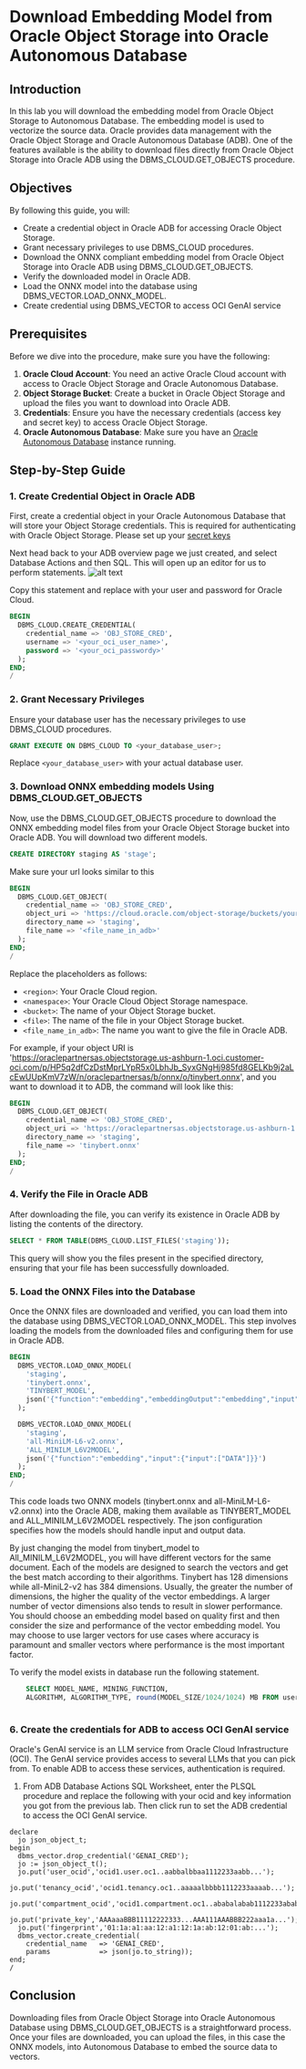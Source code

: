 # Download Embedding Model from Oracle Object Storage into Oracle Autonomous Database

## Introduction

In this lab you will download the embedding model from Oracle Object Storage to Autonomous Database. The embedding model is used to vectorize the source data. Oracle provides data management with the Oracle Object Storage and Oracle Autonomous Database (ADB). One of the features available is the ability to download files directly from Oracle Object Storage into Oracle ADB using the DBMS_CLOUD.GET_OBJECTS procedure.

## Objectives

By following this guide, you will:

- Create a credential object in Oracle ADB for accessing Oracle Object Storage.
- Grant necessary privileges to use DBMS_CLOUD procedures.
- Download the ONNX compliant embedding model from Oracle Object Storage into Oracle ADB using DBMS_CLOUD.GET_OBJECTS.
- Verify the downloaded model in Oracle ADB.
- Load the ONNX model into the database using DBMS_VECTOR.LOAD_ONNX_MODEL.
- Create credential using DBMS_VECTOR to access OCI GenAI service

## Prerequisites

Before we dive into the procedure, make sure you have the following:

1. **Oracle Cloud Account**: You need an active Oracle Cloud account with access to Oracle Object Storage and Oracle Autonomous Database.
2. **Object Storage Bucket**: Create a bucket in Oracle Object Storage and upload the files you want to download into Oracle ADB.
3. **Credentials**: Ensure you have the necessary credentials (access key and secret key) to access Oracle Object Storage.
4. **Oracle Autonomous Database**: Make sure you have an [Oracle Autonomous Database](https://medium.com/@bhenndricks/how-to-create-an-oracle-autonomous-database-c12d9a05096c) instance running.

## Step-by-Step Guide

### 1. Create Credential Object in Oracle ADB

First, create a credential object in your Oracle Autonomous Database that will store your Object Storage credentials. This is required for authenticating with Oracle Object Storage. Please set up your [secret keys](https://medium.com/@bhenndricks/secure-access-to-oracle-buckets-in-object-storage-a-step-by-step-guide-32f3242f35e2) 


Next head back to your ADB overview page we just created, and select Database Actions and then SQL. This will open up an editor for us to perform statements.
![alt text](images/sqldev.png)

Copy this statement and replace with your user and password for Oracle Cloud.

```sql
BEGIN
  DBMS_CLOUD.CREATE_CREDENTIAL(
    credential_name => 'OBJ_STORE_CRED',
    username => '<your_oci_user_name>',
    password => '<your_oci_passwordy>'
  );
END;
/
```

### 2. Grant Necessary Privileges

Ensure your database user has the necessary privileges to use DBMS_CLOUD procedures.

```sql
GRANT EXECUTE ON DBMS_CLOUD TO <your_database_user>;
```

Replace `<your_database_user>` with your actual database user.

### 3. Download ONNX embedding models Using DBMS_CLOUD.GET_OBJECTS

Now, use the DBMS_CLOUD.GET_OBJECTS procedure to download the ONNX embedding model files from your Oracle Object Storage bucket into Oracle ADB.  You will download two different models.

```sql
CREATE DIRECTORY staging AS 'stage';
```

Make sure your url looks similar to this
```sql
BEGIN
  DBMS_CLOUD.GET_OBJECT(
    credential_name => 'OBJ_STORE_CRED',
    object_uri => 'https://cloud.oracle.com/object-storage/buckets/yourtenancy/your_bucket_name/objects?region=us-phoenix-1',
    directory_name => 'staging',
    file_name => '<file_name_in_adb>'
  );
END;
/
```

Replace the placeholders as follows:
- `<region>`: Your Oracle Cloud region.
- `<namespace>`: Your Oracle Cloud Object Storage namespace.
- `<bucket>`: The name of your Object Storage bucket.
- `<file>`: The name of the file in your Object Storage bucket.
- `<file_name_in_adb>`: The name you want to give the file in Oracle ADB.

For example, if your object URI is 'https://oraclepartnersas.objectstorage.us-ashburn-1.oci.customer-oci.com/p/HP5q2dfCzDstMprLYpR5x0LbhJb_SyxGNgHj985fd8GELKb9j2aLcEwUUpKmV7zW/n/oraclepartnersas/b/onnx/o/tinybert.onnx', and you want to download it to ADB, the command will look like this:

```sql
BEGIN
  DBMS_CLOUD.GET_OBJECT(
    credential_name => 'OBJ_STORE_CRED',
    object_uri => 'https://oraclepartnersas.objectstorage.us-ashburn-1.oci.customer-oci.com/p/HP5q2dfCzDstMprLYpR5x0LbhJb_SyxGNgHj985fd8GELKb9j2aLcEwUUpKmV7zW/n/oraclepartnersas/b/onnx/o/tinybert.onnx',
    directory_name => 'staging',
    file_name => 'tinybert.onnx'
  );
END;
/
```

### 4. Verify the File in Oracle ADB

After downloading the file, you can verify its existence in Oracle ADB by listing the contents of the directory.

```sql
SELECT * FROM TABLE(DBMS_CLOUD.LIST_FILES('staging'));
```

This query will show you the files present in the specified directory, ensuring that your file has been successfully downloaded.

### 5. Load the ONNX Files into the Database

Once the ONNX files are downloaded and verified, you can load them into the database using DBMS_VECTOR.LOAD_ONNX_MODEL. This step involves loading the models from the downloaded files and configuring them for use in Oracle ADB.  

```sql
BEGIN
  DBMS_VECTOR.LOAD_ONNX_MODEL(
    'staging',
    'tinybert.onnx',
    'TINYBERT_MODEL',
    json('{"function":"embedding","embeddingOutput":"embedding","input":{"input":["DATA"]}}')
  );

  DBMS_VECTOR.LOAD_ONNX_MODEL(
    'staging',
    'all-MiniLM-L6-v2.onnx',
    'ALL_MINILM_L6V2MODEL',
    json('{"function":"embedding","input":{"input":["DATA"]}}')
  );
END;
/
```
This code loads two ONNX models (tinybert.onnx and all-MiniLM-L6-v2.onnx) into the Oracle ADB, making them available as TINYBERT_MODEL and ALL_MINILM_L6V2MODEL respectively. The json configuration specifies how the models should handle input and output data.

By just changing the model from tinybert\_model to All\_MINILM\_L6V2MODEL, you will have different vectors for the same document. Each of the models are designed to search the vectors and get the best match according to their algorithms.  Tinybert has 128 dimensions while all-MiniL2-v2 has 384 dimensions.  Usually, the greater the number of dimensions, the higher the quality of the vector embeddings.  A larger number of vector dimensions also tends to result in slower performance.   You should choose an embedding model based on quality first and then consider the size and performance of the vector embedding model.  You may choose to use larger vectors for use cases where accuracy is paramount and smaller vectors where performance is the most important factor.

To verify the model exists in database run the following statement.

```sql
    SELECT MODEL_NAME, MINING_FUNCTION,
    ALGORITHM, ALGORITHM_TYPE, round(MODEL_SIZE/1024/1024) MB FROM user_mining_models; 
    
```

### 6. Create the credentials for ADB to access OCI GenAI service

Oracle's GenAI service is an LLM service from Oracle Cloud Infrastructure (OCI). The GenAI service provides access to several LLMs that you can pick from.  To enable ADB to access these services, authentication is required. 

1. From ADB Database Actions SQL Worksheet, enter the PLSQL procedure and replace the following with your ocid and key information you got from the previous lab.  Then click run to set the ADB credential to access the OCI GenAI service.

```
declare
  jo json_object_t;
begin
  dbms_vector.drop_credential('GENAI_CRED');
  jo := json_object_t();
  jo.put('user_ocid','ocid1.user.oc1..aabbalbbaa1112233aabb...');
  jo.put('tenancy_ocid','ocid1.tenancy.oc1..aaaaalbbbb1112233aaaab...');
  jo.put('compartment_ocid','ocid1.compartment.oc1..ababalabab1112233ababa...');
  jo.put('private_key','AAAaaaBBB11112222333...AAA111AAABBB222aaa1a...');
  jo.put('fingerprint','01:1a:a1:aa:12:a1:12:1a:ab:12:01:ab:...');
  dbms_vector.create_credential(
    credential_name   => 'GENAI_CRED',
    params            => json(jo.to_string));
end;
/

```

## Conclusion

Downloading files from Oracle Object Storage into Oracle Autonomous Database using DBMS_CLOUD.GET_OBJECTS is a straightforward process. Once your files are downloaded, you can upload the files, in this case the ONNX models, into Autonomous Database to embed the source data to vectors.
